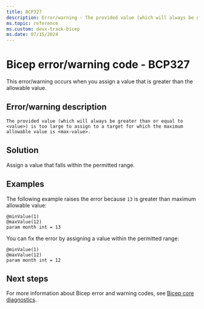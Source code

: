 ```yaml
---
title: BCP327
description: Error/warning - The provided value (which will always be greater than or equal to <value>) is too large to assign to a target for which the maximum allowable value is <max-value>.
ms.topic: reference
ms.custom: devx-track-bicep
ms.date: 07/15/2024
---
```


# Bicep error/warning code - BCP327

This error/warning occurs when you assign a value that is greater than the allowable value.

## Error/warning description

`The provided value (which will always be greater than or equal to <value>) is too large to assign to a target for which the maximum allowable value is <max-value>.`

## Solution

Assign a value that falls within the permitted range.

## Examples

The following example raises the error because `13` is greater than maximum allowable value:

```bicep
@minValue(1)
@maxValue(12)
param month int = 13
```

You can fix the error by assigning a value within the permitted range:

```bicep
@minValue(1)
@maxValue(12)
param month int = 12
```

## Next steps

For more information about Bicep error and warning codes, see [Bicep core diagnostics](../bicep-core-diagnostics.md).